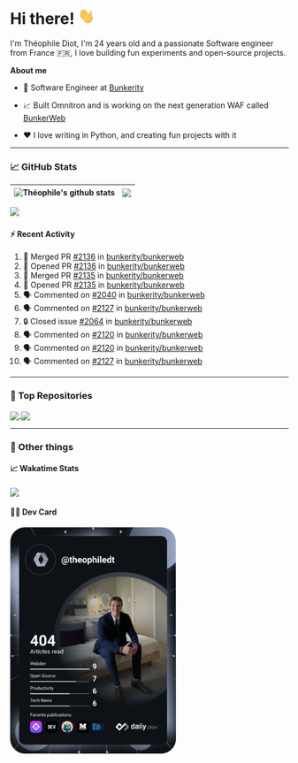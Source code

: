 # Hi there! <img src="./wave.gif" width="30px" height="30px" />

I'm Théophile Diot, I'm 24 years old and a passionate Software engineer from France 🇫🇷, I love building fun experiments and open-source projects.

**About me**

- 💼 Software Engineer at [Bunkerity](https://www.bunkerity.com/)

- 📈 Built Omnitron and is working on the next generation WAF called [BunkerWeb](https://www.bunkerweb.io)

- ❤️ I love writing in Python, and creating fun projects with it

---

### 📈 GitHub Stats

| <img align="center" src="https://github-readme-stats.vercel.app/api?username=TheophileDiot&show_icons=true&include_all_commits=true&theme=algolia&hide_border=true&rank_icon=github" alt="Théophile's github stats" /> | <img align="center" src="https://github-readme-stats.vercel.app/api/top-langs/?username=TheophileDiot&layout=compact&theme=algolia&hide_border=true" /> |
| ---------------------------------------------------------------------------------------------------------------------------------------------------------------------------------------------------------------------- | ------------------------------------------------------------------------------------------------------------------------------------------------------- |

![](https://github-readme-activity-graph.vercel.app/graph?username=TheophileDiot&theme=tokyo-night)

#### :zap: Recent Activity

<!--START_SECTION:activity-->
1. 🎉 Merged PR [#2136](https://github.com/bunkerity/bunkerweb/pull/2136) in [bunkerity/bunkerweb](https://github.com/bunkerity/bunkerweb)
2. 💪 Opened PR [#2136](https://github.com/bunkerity/bunkerweb/pull/2136) in [bunkerity/bunkerweb](https://github.com/bunkerity/bunkerweb)
3. 🎉 Merged PR [#2135](https://github.com/bunkerity/bunkerweb/pull/2135) in [bunkerity/bunkerweb](https://github.com/bunkerity/bunkerweb)
4. 💪 Opened PR [#2135](https://github.com/bunkerity/bunkerweb/pull/2135) in [bunkerity/bunkerweb](https://github.com/bunkerity/bunkerweb)
5. 🗣 Commented on [#2040](https://github.com/bunkerity/bunkerweb/issues/2040#issuecomment-2762245333) in [bunkerity/bunkerweb](https://github.com/bunkerity/bunkerweb)
6. 🗣 Commented on [#2127](https://github.com/bunkerity/bunkerweb/issues/2127#issuecomment-2758619245) in [bunkerity/bunkerweb](https://github.com/bunkerity/bunkerweb)
7. 🔒 Closed issue [#2064](https://github.com/bunkerity/bunkerweb/issues/2064) in [bunkerity/bunkerweb](https://github.com/bunkerity/bunkerweb)
8. 🗣 Commented on [#2120](https://github.com/bunkerity/bunkerweb/issues/2120#issuecomment-2758546554) in [bunkerity/bunkerweb](https://github.com/bunkerity/bunkerweb)
9. 🗣 Commented on [#2120](https://github.com/bunkerity/bunkerweb/issues/2120#issuecomment-2758541105) in [bunkerity/bunkerweb](https://github.com/bunkerity/bunkerweb)
10. 🗣 Commented on [#2127](https://github.com/bunkerity/bunkerweb/issues/2127#issuecomment-2758448609) in [bunkerity/bunkerweb](https://github.com/bunkerity/bunkerweb)
<!--END_SECTION:activity-->

---

### 🔧 Top Repositories

<a href="https://github.com/bunkerity/bunkerweb">
  <img align="center" src="https://github-readme-stats.vercel.app/api/pin/?username=Bunkerity&repo=bunkerweb&theme=algolia" />
</a>
<a href="https://github.com/TheophileDiot/Omnitron">
  <img align="center" src="https://github-readme-stats.vercel.app/api/pin/?username=TheophileDiot&repo=Omnitron&theme=algolia" />
</a>

---

### 🎉 Other things

#### 📈 Wakatime Stats

<a href="https://wakatime.com/@theophile_bunkerity">
  <img align="center" src="https://github-readme-stats.vercel.app/api/wakatime?username=3aa5ce41-c253-43d9-8441-a721e446a45f&layout=compact&theme=algolia" />
</a>

#### 👨‍💻 Dev Card

<a href="https://app.daily.dev/TheophileDt">
  <img src="./devcard.svg" width="300" alt="Théophile Diot's Dev Card"/>
</a>
